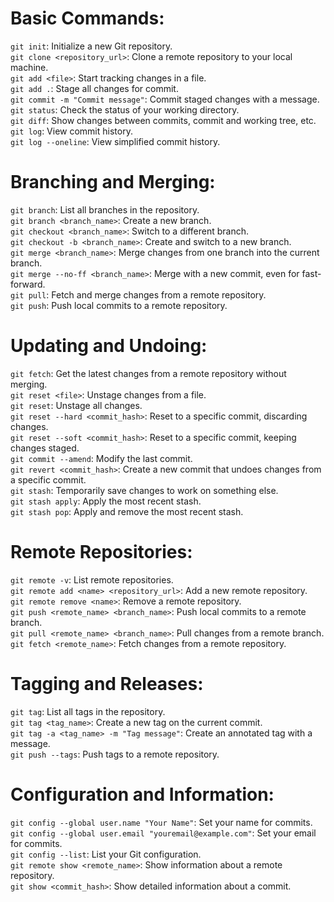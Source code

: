 # Basic Commands:

`git init`: Initialize a new Git repository.  
`git clone <repository_url>`: Clone a remote repository to your local machine.  
`git add <file>`: Start tracking changes in a file.  
`git add .`: Stage all changes for commit.  
`git commit -m "Commit message"`: Commit staged changes with a message.  
`git status`: Check the status of your working directory.  
`git diff`: Show changes between commits, commit and working tree, etc.  
`git log`: View commit history.  
`git log --oneline`: View simplified commit history.  

# Branching and Merging:

`git branch`: List all branches in the repository.  
`git branch <branch_name>`: Create a new branch.  
`git checkout <branch_name>`: Switch to a different branch.  
`git checkout -b <branch_name>`: Create and switch to a new branch.  
`git merge <branch_name>`: Merge changes from one branch into the current branch.  
`git merge --no-ff <branch_name>`: Merge with a new commit, even for fast-forward.  
`git pull`: Fetch and merge changes from a remote repository.  
`git push`: Push local commits to a remote repository.  

# Updating and Undoing:

`git fetch`: Get the latest changes from a remote repository without merging.  
`git reset <file>`: Unstage changes from a file.  
`git reset`: Unstage all changes.  
`git reset --hard <commit_hash>`: Reset to a specific commit, discarding changes.  
`git reset --soft <commit_hash>`: Reset to a specific commit, keeping changes staged.  
`git commit --amend`: Modify the last commit.  
`git revert <commit_hash>`: Create a new commit that undoes changes from a specific commit.  
`git stash`: Temporarily save changes to work on something else.  
`git stash apply`: Apply the most recent stash.  
`git stash pop`: Apply and remove the most recent stash.  

# Remote Repositories:

`git remote -v`: List remote repositories.  
`git remote add <name> <repository_url>`: Add a new remote repository.  
`git remote remove <name>`: Remove a remote repository.  
`git push <remote_name> <branch_name>`: Push local commits to a remote branch.  
`git pull <remote_name> <branch_name>`: Pull changes from a remote branch.  
`git fetch <remote_name>`: Fetch changes from a remote repository.  

# Tagging and Releases:

`git tag`: List all tags in the repository.  
`git tag <tag_name>`: Create a new tag on the current commit.  
`git tag -a <tag_name> -m "Tag message"`: Create an annotated tag with a message.  
`git push --tags`: Push tags to a remote repository.  

# Configuration and Information:

`git config --global user.name "Your Name"`: Set your name for commits.  
`git config --global user.email "youremail@example.com"`: Set your email for commits.  
`git config --list`: List your Git configuration.  
`git remote show <remote_name>`: Show information about a remote repository.  
`git show <commit_hash>`: Show detailed information about a commit.

